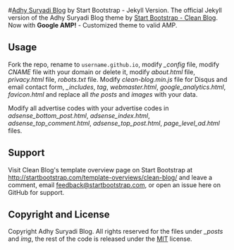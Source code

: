 #[Adhy Suryadi Blog](https://adhysuryadi.com/)
by Start Bootstrap - Jekyll Version. The official Jekyll version of the Adhy Suryadi Blog theme by [Start Bootstrap - Clean Blog](http://startbootstrap.com/template-overviews/clean-blog/). Now with **Google AMP!** - Customized theme to valid AMP.

## Usage
Fork the repo, rename to `username.github.io`, modify *_config* file, modify *CNAME* file with your domain or delete it, modify *about.html* file, *privacy.html* file, *robots.txt* file. Modify *clean-blog.min.js* file for Disqus and email contact form, *_includes*, *tag*, *webmaster.html*, *google_analytics.html*, *favicon.html* and replace all *the posts* and *images* with your data.

Modify all advertise codes with your advertise codes in *adsense_bottom_post.html*, *adsense_index.html*, *adsense_top_comment.html*, *adsense_top_post.html*, *page_level_ad.html* files.  

## Support
Visit Clean Blog's template overview page on Start Bootstrap at http://startbootstrap.com/template-overviews/clean-blog/ and leave a comment, email feedback@startbootstrap.com, or open an issue here on GitHub for support.

## Copyright and License
Copyright Adhy Suryadi Blog. All rights reserved for the files under *_posts* and *img*, the rest of the code is released under the [MIT](https://github.com/KompiAjaib/kompiajaib.github.io/blob/master/LICENSE) license.
